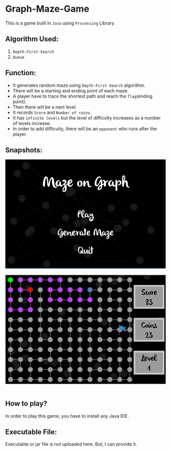 # Graph-Maze-Game
This is a game built in `Java` using `Processing` Library.

## Algorithm Used:

1. `Depth-First-Search` 
2. `Queue`

## Function:
* It generates random maze using `Depth-First-Search` algorithm.
* There will be a starting and ending point of each maze.
* A player have to trace the shortest path and reach the `flag`(ending point).
* Then there will be a next level.
* It records `Score` and `Number of coins`.
* It has `infinite levels` but the level of difficulty increases as a number of levels increase. 
* In order to add difficulty, there will be an `opponent` who runs after the player.

## Snapshots:
![Main Menu](https://github.com/Muhammadwasi/Graph-Maze-Game/blob/master/Main%20Menu.PNG)<br/><br/>
![Game mode](https://github.com/Muhammadwasi/Graph-Maze-Game/blob/master/Game%20Mode.PNG)<br/><br/>

## How to play?
In order to play this game, you have to install any Java IDE. 
## Executable File:
Executable or jar file is not uploaded here. But, I can provide it.
